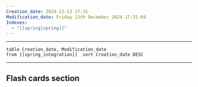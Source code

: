 ```yaml
---
Creation_date: 2024-12-13 17:31
Modification_date: Friday 13th December 2024 17:31:04
Indexes:
  - "[[spring|spring]]"
---
```


----



```dataview
table Creation_date, Modification_date
from [[spring_integration]]  sort Creation_date DESC
```























---
## Flash cards section
